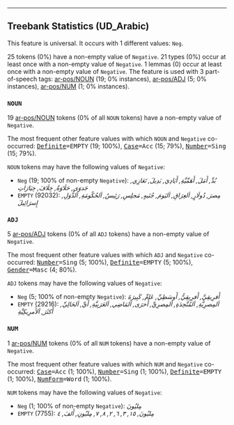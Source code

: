 

--------------------------------------------------------------------------------

## Treebank Statistics (UD_Arabic)

This feature is universal.
It occurs with 1 different values: `Neg`.

25 tokens (0%) have a non-empty value of `Negative`.
21 types (0%) occur at least once with a non-empty value of `Negative`.
1 lemmas (0) occur at least once with a non-empty value of `Negative`.
The feature is used with 3 part-of-speech tags: [ar-pos/NOUN]() (19; 0% instances), [ar-pos/ADJ]() (5; 0% instances), [ar-pos/NUM]() (1; 0% instances).

### `NOUN`

19 [ar-pos/NOUN]() tokens (0% of all `NOUN` tokens) have a non-empty value of `Negative`.

The most frequent other feature values with which `NOUN` and `Negative` co-occurred: <tt><a href="Definite.html">Definite</a>=EMPTY</tt> (19; 100%), <tt><a href="Case.html">Case</a>=Acc</tt> (15; 79%), <tt><a href="Number.html">Number</a>=Sing</tt> (15; 79%).

`NOUN` tokens may have the following values of `Negative`:

* `Neg` (19; 100% of non-empty `Negative`): _بُدَّ, أَمَلَ, أَهَمِّيَّةِ, أَيَادِيَ, بَدِيلَ, تَعَازِي, جَدوَى, حَلَاوَةُ, خِلَافَ, خِيَارَاتِ_
* `EMPTY` (92032): _مِصرَ, دُولَارٍ, اَلعِرَاقِ, اَليَومَ, جُنَيهٍ, مَجلِسِ, رَئِيسُ, اَلحُكُومَةِ, اَلدُّوَلِ, إِسرَائِيلَ_

### `ADJ`

5 [ar-pos/ADJ]() tokens (0% of all `ADJ` tokens) have a non-empty value of `Negative`.

The most frequent other feature values with which `ADJ` and `Negative` co-occurred: <tt><a href="Number.html">Number</a>=Sing</tt> (5; 100%), <tt><a href="Definite.html">Definite</a>=EMPTY</tt> (5; 100%), <tt><a href="Gender.html">Gender</a>=Masc</tt> (4; 80%).

`ADJ` tokens may have the following values of `Negative`:

* `Neg` (5; 100% of non-empty `Negative`): _أَفرِيقِيَّ, أَفرِيقِيُّ, أَوسَطِيِّ, عَامِّ, كَبِيرَةَ_
* `EMPTY` (29216): _اَلمِصرِيَّةِ, اَلمُتَّحِدَةِ, اَلمِصرِيِّ, أُخرَى, اَلمَاضِي, اَلعَرَبِيَّةِ, أَيِّ, اَلحَالِيِّ, أَكثَرَ, اَلأَمرِيكِيَّةِ_

### `NUM`

1 [ar-pos/NUM]() tokens (0% of all `NUM` tokens) have a non-empty value of `Negative`.

The most frequent other feature values with which `NUM` and `Negative` co-occurred: <tt><a href="Case.html">Case</a>=Acc</tt> (1; 100%), <tt><a href="Number.html">Number</a>=Sing</tt> (1; 100%), <tt><a href="Definite.html">Definite</a>=EMPTY</tt> (1; 100%), <tt><a href="NumForm.html">NumForm</a>=Word</tt> (1; 100%).

`NUM` tokens may have the following values of `Negative`:

* `Neg` (1; 100% of non-empty `Negative`): _مِليُونَ_
* `EMPTY` (7755): _مِليُونَ, ١٥, ٣, ٦, ٢, ٨, ٧, مِليُونِ, أَلفَ, ٤_

